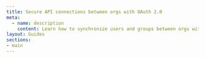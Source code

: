 ```yaml
---
title: Secure API connections between orgs with OAuth 2.0
meta:
  - name: description
    content: Learn how to synchronize users and groups between orgs with OAuth 2.0 in a multi-tenant solution. Use the Okta Org2Org app in a hub-and-spoke (target-and-source) configuration with OAuth 2.0 as the authentication scheme for the provisioning connection.
layout: Guides
sections:
- main
---
```



